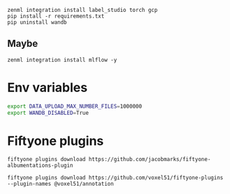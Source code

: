 
```commandline
zenml integration install label_studio torch gcp
pip install -r requirements.txt
pip uninstall wandb
```

## Maybe

```shell
zenml integration install mlflow -y
```

# Env variables

```bash
export DATA_UPLOAD_MAX_NUMBER_FILES=1000000
export WANDB_DISABLED=True
```

# Fiftyone plugins

```shell
fiftyone plugins download https://github.com/jacobmarks/fiftyone-albumentations-plugin

fiftyone plugins download https://github.com/voxel51/fiftyone-plugins --plugin-names @voxel51/annotation
```
